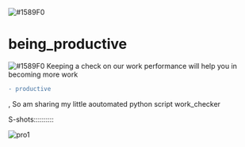 ![#1589F0](https://placehold.it/15/1589F0/000000?text=+)
# being_productive
![#1589F0](https://placehold.it/15/1589F0/000000?text=+)
Keeping a check on our work performance will help you in becoming more work
```diff
- productive
```
, So am sharing my little aoutomated python script work_checker

S-shots::::::::::

![pro1](https://user-images.githubusercontent.com/41824020/53066265-ffd00c00-34f4-11e9-97e2-19a238d3523b.png)
